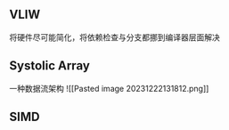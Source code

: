 ## VLIW
将硬件尽可能简化，将依赖检查与分支都挪到编译器层面解决

## Systolic Array
一种数据流架构
![[Pasted image 20231222131812.png]]
## SIMD
